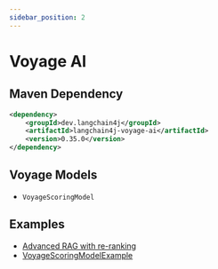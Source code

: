 ```yaml
---
sidebar_position: 2
---
```


# Voyage AI

## Maven Dependency

```xml
<dependency>
    <groupId>dev.langchain4j</groupId>
    <artifactId>langchain4j-voyage-ai</artifactId>
    <version>0.35.0</version>
</dependency>
```


## Voyage Models

- `VoyageScoringModel`


## Examples
- [Advanced RAG with re-ranking](https://github.com/langchain4j/langchain4j-examples/blob/main/rag-examples/src/main/java/_3_advanced/_03_Advanced_RAG_with_ReRanking_Example.java)
- [VoyageScoringModelExample](https://github.com/langchain4j/langchain4j-examples/blob/main/voyage-examples/src/main/java/VoyageScoringModelExample.java)
